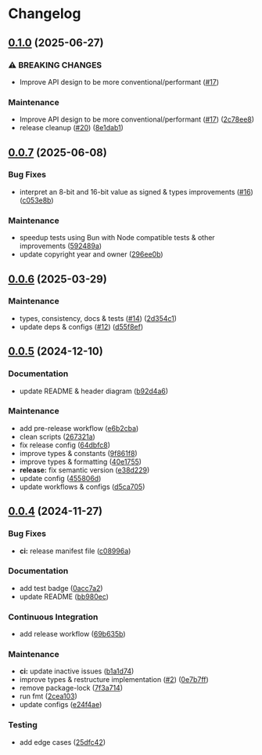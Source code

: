 # Changelog

## [0.1.0](https://github.com/xseman/lzma1/compare/v0.0.7...v0.1.0) (2025-06-27)


### ⚠ BREAKING CHANGES

* Improve API design to be more conventional/performant ([#17](https://github.com/xseman/lzma1/issues/17))

### Maintenance

* Improve API design to be more conventional/performant ([#17](https://github.com/xseman/lzma1/issues/17)) ([2c78ee8](https://github.com/xseman/lzma1/commit/2c78ee84834d0b8418210246dec6c3d4a60cfc75))
* release cleanup ([#20](https://github.com/xseman/lzma1/issues/20)) ([8e1dab1](https://github.com/xseman/lzma1/commit/8e1dab14ee84eec7b975f621caf26b6a7b47d9e7))

## [0.0.7](https://github.com/xseman/lzma1/compare/v0.0.6...v0.0.7) (2025-06-08)


### Bug Fixes

* interpret an 8-bit and 16-bit value as signed & types improvements ([#16](https://github.com/xseman/lzma1/issues/16)) ([c053e8b](https://github.com/xseman/lzma1/commit/c053e8b541e9d07bc82542750ee236d04394e3ef))


### Maintenance

* speedup tests using Bun with Node compatible tests & other improvements ([592489a](https://github.com/xseman/lzma1/commit/592489aab23007d517aed20ce6ce4385abe03901))
* update copyright year and owner ([296ee0b](https://github.com/xseman/lzma1/commit/296ee0bbf991feac453d4e108b2a9f8b90ea7179))

## [0.0.6](https://github.com/xseman/lzma1/compare/v0.0.5...v0.0.6) (2025-03-29)


### Maintenance

* types, consistency, docs & tests ([#14](https://github.com/xseman/lzma1/issues/14)) ([2d354c1](https://github.com/xseman/lzma1/commit/2d354c1f85f29637258b801845678b4f3264fded))
* update deps & configs ([#12](https://github.com/xseman/lzma1/issues/12)) ([d55f8ef](https://github.com/xseman/lzma1/commit/d55f8ef47dbe5f4656a7dde6300fb32b151938e2))

## [0.0.5](https://github.com/xseman/lzma1/compare/v0.0.4...v0.0.5) (2024-12-10)


### Documentation

* update README & header diagram ([b92d4a6](https://github.com/xseman/lzma1/commit/b92d4a61dbe218cb2b850dafb6cba0beb3d4777f))


### Maintenance

* add pre-release workflow ([e6b2cba](https://github.com/xseman/lzma1/commit/e6b2cba3318134beebd3f68b8312f50bce083ce2))
* clean scripts ([267321a](https://github.com/xseman/lzma1/commit/267321a4148f7f6f57a26a8b45efcaa89861da3d))
* fix release config ([64dbfc8](https://github.com/xseman/lzma1/commit/64dbfc8e103594d9cd17b3f7c163e0ce405388bd))
* improve types & constants ([9f861f8](https://github.com/xseman/lzma1/commit/9f861f85ba88ba709207c98626271456d185da7c))
* improve types & formatting ([40e1755](https://github.com/xseman/lzma1/commit/40e1755ad77fbeb4cf23dc2e4c8db860c632a6ea))
* **release:** fix semantic version ([e38d229](https://github.com/xseman/lzma1/commit/e38d229e6a83a126a9cc1ed25df66e0bf6673bd5))
* update config ([455806d](https://github.com/xseman/lzma1/commit/455806df3fc19756adc23201b8fe31fe39df14c9))
* update workflows & configs ([d5ca705](https://github.com/xseman/lzma1/commit/d5ca705948d51091c130b203df7bb9a8382305ec))

## [0.0.4](https://github.com/xseman/lzma1/compare/v0.0.3...v0.0.4) (2024-11-27)


### Bug Fixes

* **ci:** release manifest file ([c08996a](https://github.com/xseman/lzma1/commit/c08996add442d4d33cc8c40d59f39d9c78ebbdb2))


### Documentation

* add test badge ([0acc7a2](https://github.com/xseman/lzma1/commit/0acc7a22ab2f47828c070178dd31383126796754))
* update README ([bb980ec](https://github.com/xseman/lzma1/commit/bb980ec475ad3bc816fa9b060eb93328942825d2))


### Continuous Integration

* add release workflow ([69b635b](https://github.com/xseman/lzma1/commit/69b635bb3f3889cd7cb9bdbf53af4db514679a7e))


### Maintenance

* **ci:** update inactive issues ([b1a1d74](https://github.com/xseman/lzma1/commit/b1a1d748800a5f7fa9673d0272fb1d899ce7fd75))
* improve types & restructure implementation ([#2](https://github.com/xseman/lzma1/issues/2)) ([0e7b7ff](https://github.com/xseman/lzma1/commit/0e7b7ff90b29d2e5fc1d490998058f6a920560a1))
* remove package-lock ([7f3a714](https://github.com/xseman/lzma1/commit/7f3a714bbc5c533423b3b0eb8da12231eacbf09a))
* run fmt ([2cea103](https://github.com/xseman/lzma1/commit/2cea103d6f4fd8b27b6c37be5fda208cd092f701))
* update configs ([e24f4ae](https://github.com/xseman/lzma1/commit/e24f4ae216d571472dc2321a86cb039319384d09))


### Testing

* add edge cases ([25dfc42](https://github.com/xseman/lzma1/commit/25dfc422676f50c45b09dde47a796064f1123cf6))
